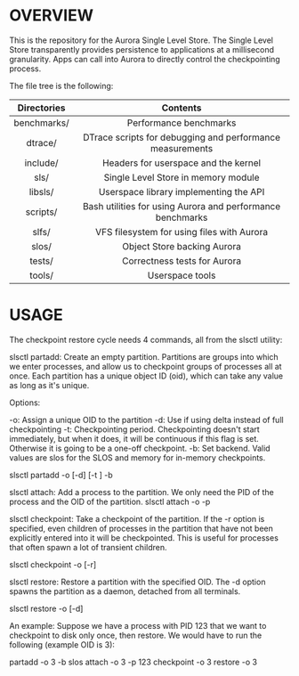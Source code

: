 OVERVIEW
========

This is the repository for the Aurora Single Level Store. The Single Level 
Store transparently provides persistence to applications at a millisecond 
granularity. Apps can call into Aurora to directly control the checkpointing 
process.

The file tree is the following:

| Directories	| Contents						    |
| :-----------: | :-------------------------------------------------------: |
| benchmarks/	| Performance benchmarks				    |
| dtrace/	| DTrace scripts for debugging and performance measurements |
| include/	| Headers for userspace and the kernel			    |
| sls/		| Single Level Store in memory module			    |
| libsls/	| Userspace library implementing the API		    |
| scripts/	| Bash utilities for using Aurora and performance benchmarks|
| slfs/		| VFS filesystem for using files with Aurora		    |
| slos/		| Object Store backing Aurora				    |
| tests/	| Correctness tests for Aurora				    |
| tools/	| Userspace tools					    |

USAGE
=====

The checkpoint restore cycle needs 4 commands, all from the slsctl utility:

slsctl partadd: Create an empty partition. Partitions are groups into which we enter processes,
and allow us to checkpoint groups of processes all at once. Each partition has a unique object ID
(oid), which can take any value as long as it's unique.

Options:

-o: Assign a unique OID to the partition
-d: Use if using delta instead of full checkpointing
-t: Checkpointing period. Checkpointing doesn't start immediately, but when it does, it will be
	continuous if this flag is set. Otherwise it is going to be a one-off checkpoint.
-b: Set backend. Valid values are slos for the SLOS and memory for in-memory checkpoints.

slsctl partadd -o <oid>  [-d] [-t <interval>] -b <backend>


slsctl attach: Add a process to the partition. We only need the PID of the process and the OID of the partition.
slsctl attach -o <oid> -p <pid>


slsctl checkpoint: Take a checkpoint of the partition. If the -r option is specified, even children of processes
in the partition that have not been explicitly entered into it will be checkpointed. This is useful for processes
that often spawn a lot of transient children.

slsctl checkpoint -o <oid> [-r]

slsctl restore: Restore a partition with the specified OID. The -d option spawns the partition as a daemon,
detached from all terminals.

slsctl restore -o <oid> [-d]

An example: Suppose we have a process with PID 123 that we want to checkpoint to disk only once, then restore.
We would have to run the following (example OID is 3):

partadd -o 3 -b slos
attach -o 3 -p 123
checkpoint -o 3
restore -o 3

